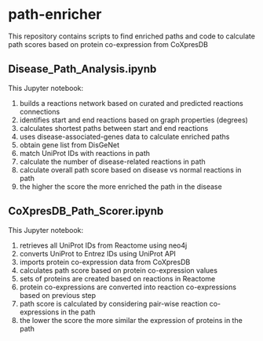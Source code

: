 # path-enricher

This repository contains scripts to find enriched paths and code to calculate path scores based on protein co-expression from CoXpresDB

## Disease_Path_Analysis.ipynb

This Jupyter notebook:
1. builds a reactions network based on curated and predicted reactions connections
2. identifies start and end reactions based on graph properties (degrees)
3. calculates shortest paths between start and end reactions
4. uses disease-associated-genes data to calculate enriched paths
  1. obtain gene list from DisGeNet
  2. match UniProt IDs with reactions in path
  3. calculate the number of disease-related reactions in path
  4. calculate overall path score based on disease vs normal reactions in path
  5. the higher the score the more enriched the path in the disease

## CoXpresDB_Path_Scorer.ipynb

This Jupyter notebook:
1. retrieves all UniProt IDs from Reactome using neo4j
2. converts UniProt to Entrez IDs using UniProt API
3. imports protein co-expression data from CoXpresDB
4. calculates path score based on protein co-expression values
  1. sets of proteins are created based on reactions in Reactome
  2. protein co-expressions are converted into reaction co-expressions based on previous step
  3. path score is calculated by considering pair-wise reaction co-expressions in the path
  4. the lower the score the more similar the expression of proteins in the path
